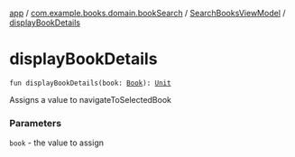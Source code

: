 [app](../../index.md) / [com.example.books.domain.bookSearch](../index.md) / [SearchBooksViewModel](index.md) / [displayBookDetails](./display-book-details.md)

# displayBookDetails

`fun displayBookDetails(book: `[`Book`](../../com.example.books.domain.models/-book/index.md)`): `[`Unit`](https://kotlinlang.org/api/latest/jvm/stdlib/kotlin/-unit/index.html)

Assigns a value to navigateToSelectedBook

### Parameters

`book` - the value to assign